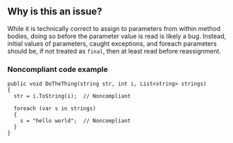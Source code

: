 ## Why is this an issue?

While it is technically correct to assign to parameters from within method bodies, doing so before the parameter value is read is likely a bug.
Instead, initial values of parameters, caught exceptions, and foreach parameters should be, if not treated as `final`, then at least read
before reassignment.

### Noncompliant code example

    public void DoTheThing(string str, int i, List<string> strings)
    {
      str = i.ToString(i);  // Noncompliant
    
      foreach (var s in strings)
      {
        s = "hello world";  // Noncompliant
      }
    }